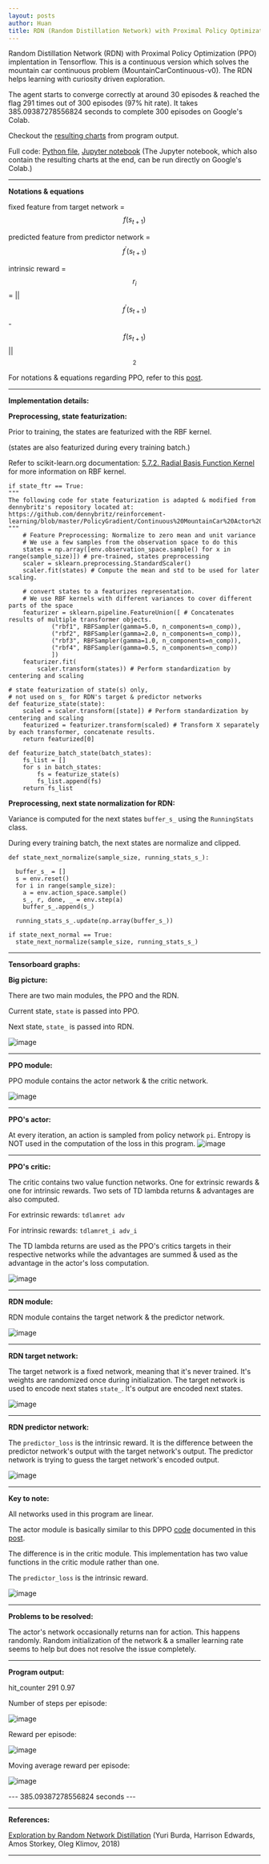 ```yaml
---
layout: posts
author: Huan
title: RDN (Random Distillation Network) with Proximal Policy Optimization (PPO) Tensorflow
---
```


Random Distillation Network (RDN) with Proximal Policy Optimization (PPO) implentation in Tensorflow. This is a continuous version which solves the mountain car continuous problem (MountainCarContinuous-v0). The RDN helps learning with curiosity driven exploration.

The agent starts to converge correctly at around 30 episodes & reached the flag 291 times out of 300 episodes (97% hit rate).
It takes 385.09387278556824 seconds to complete 300 episodes on Google's Colab.

Checkout the <a href="https://chuacheowhuan.github.io/RDN/#charts">resulting charts</a> from program output.

Full code: [Python file](https://github.com/ChuaCheowHuan/reinforcement_learning/blob/master/RND_PPO/RND_PPO_cont_ftr_nsn_mtCar.py), [Jupyter notebook](https://github.com/ChuaCheowHuan/reinforcement_learning/blob/master/RND_PPO/RND_PPO_cont_ftr_nsn_mtCar.ipynb) (The Jupyter notebook, which also contain the resulting charts at the end, can be run directly on Google's Colab.)

---

**Notations & equations**

fixed feature from target network = $${ f (s_{t+1}) }$$

predicted feature from predictor network = $${ f ^\prime  (s_{t+1}) }$$

intrinsic reward =
$$r_{i}$$ =
||
$${ f ^\prime  (s_{t+1}) }$$ -
$${ f (s_{t+1}) }$$
||
$${}{^2}$$

For notations & equations regarding PPO, refer to this [post](https://chuacheowhuan.github.io/DPPO_dist_tf/).

---

**Implementation details:**

**Preprocessing, state featurization:**

Prior to training, the states are featurized with the RBF kernel.

(states are also featurized during every training batch.)

Refer to scikit-learn.org documentation: [5.7.2. Radial Basis Function Kernel](https://scikit-learn.org/stable/modules/kernel_approximation.html#rbf-kernel-approx) for more information on RBF kernel.

```
if state_ftr == True:
"""
The following code for state featurization is adapted & modified from dennybritz's repository located at:
https://github.com/dennybritz/reinforcement-learning/blob/master/PolicyGradient/Continuous%20MountainCar%20Actor%20Critic%20Solution.ipynb
"""
    # Feature Preprocessing: Normalize to zero mean and unit variance
    # We use a few samples from the observation space to do this
    states = np.array([env.observation_space.sample() for x in range(sample_size)]) # pre-trained, states preprocessing
    scaler = sklearn.preprocessing.StandardScaler()
    scaler.fit(states) # Compute the mean and std to be used for later scaling.

    # convert states to a featurizes representation.
    # We use RBF kernels with different variances to cover different parts of the space
    featurizer = sklearn.pipeline.FeatureUnion([ # Concatenates results of multiple transformer objects.
            ("rbf1", RBFSampler(gamma=5.0, n_components=n_comp)),
            ("rbf2", RBFSampler(gamma=2.0, n_components=n_comp)),
            ("rbf3", RBFSampler(gamma=1.0, n_components=n_comp)),
            ("rbf4", RBFSampler(gamma=0.5, n_components=n_comp))
            ])
    featurizer.fit(
        scaler.transform(states)) # Perform standardization by centering and scaling

# state featurization of state(s) only,
# not used on s_ for RDN's target & predictor networks
def featurize_state(state):
    scaled = scaler.transform([state]) # Perform standardization by centering and scaling
    featurized = featurizer.transform(scaled) # Transform X separately by each transformer, concatenate results.
    return featurized[0]

def featurize_batch_state(batch_states):
    fs_list = []
    for s in batch_states:
        fs = featurize_state(s)
        fs_list.append(fs)
    return fs_list
```

**Preprocessing, next state normalization for RDN:**

Variance is computed for the next states ```buffer_s_``` using the ```RunningStats``` class.

During every training batch, the next states are normalize and clipped.

```
def state_next_normalize(sample_size, running_stats_s_):

  buffer_s_ = []
  s = env.reset()
  for i in range(sample_size):
    a = env.action_space.sample()
    s_, r, done, _ = env.step(a)
    buffer_s_.append(s_)

  running_stats_s_.update(np.array(buffer_s_))
```

```
if state_next_normal == True:
  state_next_normalize(sample_size, running_stats_s_)
```

---

**Tensorboard graphs:**

**Big picture:**

There are two main modules, the PPO and the RDN.

Current state, ```state``` is passed into PPO.

Next state, ```state_``` is passed into RDN.

![image](/assets/images/RDN_PPO_tf_graph_img/main.png)

---

**PPO module:**

PPO module contains the actor network & the critic network.

![image](/assets/images/RDN_PPO_tf_graph_img/PPO.png)

---

**PPO's actor:**

At every iteration, an action is sampled from policy network ```pi```.
Entropy is NOT used in the computation of the loss in this program.
![image](/assets/images/RDN_PPO_tf_graph_img/PPO_a.png)

---

**PPO's critic:**

The critic contains two value function networks. One for extrinsic rewards & one for intrinsic rewards. Two sets of TD lambda returns & advantages are also computed.

For extrinsic rewards: ```tdlamret adv```

For intrinsic rewards: ```tdlamret_i adv_i```

The TD lambda returns are used as the PPO's critics targets in their respective networks while the advantages are summed & used as the advantage in the actor's loss computation.

![image](/assets/images/RDN_PPO_tf_graph_img/PPO_c.png)

---

**RDN module:**

RDN module contains the target network & the predictor network.

![image](/assets/images/RDN_PPO_tf_graph_img/RDN.png)

---

**RDN target network:**

The target network is a fixed network, meaning that it's never trained.
It's weights are randomized once during initialization. The target network is used to encode next states ```state_```. It's output are encoded next states.

![image](/assets/images/RDN_PPO_tf_graph_img/RDN_t.png)

---

**RDN predictor network:**

The ```predictor_loss``` is the intrinsic reward. It is the difference between the predictor network's output with the target network's output. The predictor network is trying to guess the target network's encoded output.

![image](/assets/images/RDN_PPO_tf_graph_img/RDN_p.png)

---

**Key to note:**

All networks used in this program are linear.

The actor module is basically similar to this DPPO [code](https://github.com/ChuaCheowHuan/reinforcement_learning/blob/master/DPPO/DPPO_cont_GAE_dist_GPU.ipynb) documented in this [post](https://chuacheowhuan.github.io/DPPO_dist_tf/).

The difference is in the critic module. This implementation has two value functions in the critic module rather than one.

The ```predictor_loss``` is the intrinsic reward.

![image](/assets/images/RDN_PPO_tf_graph_img/key.png)

---

**Problems to be resolved:**

The actor's network occasionally returns nan for action. This happens randomly. Random
initialization of the network & a smaller learning rate seems to help but does not resolve the issue completely.

---

<a name="charts">

**Program output:**

hit_counter 291 0.97

Number of steps per episode:

![image](/assets/images/RDN_PPO_tf_graph_img/output/steps.png)

Reward per episode:

![image](/assets/images/RDN_PPO_tf_graph_img/output/reward.png)

Moving average reward per episode:

![image](/assets/images/RDN_PPO_tf_graph_img/output/mv_avg.png)

--- 385.09387278556824 seconds ---

---

**References:**

[Exploration by Random Network Distillation](https://arxiv.org/pdf/1810.12894.pdf)
(Yuri Burda, Harrison Edwards, Amos Storkey, Oleg Klimov, 2018)

---
